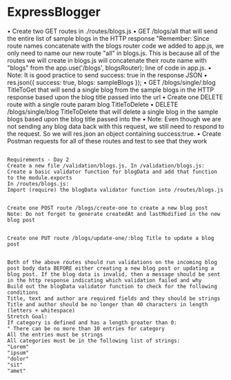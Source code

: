 # ExpressBlogger

• Create two GET routes in ./routes/blogs.js
• GET /blogs/all that will send the entire list of sample blogs in the HTTP response
"Remember: Since route names concatenate with the blogs router code we added to app.js, we only need to name our new route "all" in blogs.js. This is because all of the routes we will create in blogs.js will concatenate their route name with "blogs" from the app.use('/blogs', blogsRouter); line of code in app.js.
• Note: It is good practice to send success: true in the response JSON
• res.json({ success: true, blogs: sampleBlogs });
• GET /blogs/single/:blog TitleToGet that will send a single blog from the sample blogs in the HTTP response based upon the blog title passed into the url
• Create one DELETE route with a single route param blog TitleToDelete
• DELETE /blogs/single/blog TitleToDelete that will delete a single blog in the sample blogs based upon the blog title passed into the
• Note: Even though we are not sending any blog data back with this request, we still need to respond to the request. So we will res.json an object containing success:true.
• Create Postman requests for all of these routes and test to see that they work

~~~~~~~~~~~~~~~~~~~~~~~~~

Requirements - Day 2
Create a new file /validation/blogs.js. In /validation/blogs.js:
Create a basic validator function for blogData and add that function to the module.exports
In /routes/blogs.js:
Import (require) the blogData validator function into /routes/blogs.js


Create one POST route /blogs/create-one to create a new blog post
Note: Do not forget to generate createdAt and lastModified in the new blog post


Create one PUT route /blogs/update-one/:blog Title to update a blog post


Both of the above routes should run validations on the incoming blog post body data BEFORE either creating a new blog post or updating a blog post. If the blog data is invalid, then a message should be sent in the http response indicating which validation failed and why
Build out the blogData validator function to check for the following conditions
Title, text and author are required fields and they should be strings
Title and author should be no longer than 40 characters in length (letters + whitespace)
Stretch Goal:
If category is defined and has a length greater than 0:
" There can be no more than 10 entries for category
All the entries must be strings
All categories must be in the following list of strings:
"Lorem"
"ipsum"
"dolor"
"sit"
"amet"